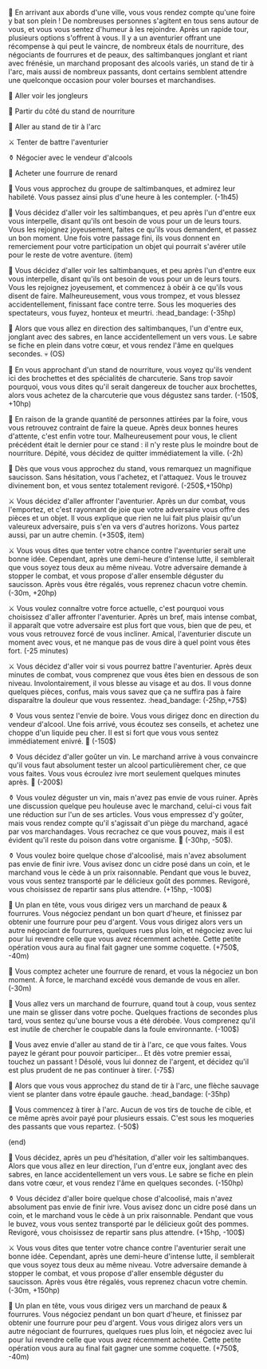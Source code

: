 :circus_tent: En arrivant aux abords d'une ville, vous vous rendez compte qu'une foire y bat son plein ! De nombreuses personnes s'agitent en tous sens autour de vous, et vous vous sentez d'humeur à les rejoindre. Après un rapide tour, plusieurs options s'offrent à vous. Il y a un aventurier offrant une récompense à qui peut le vaincre, de nombreux étals de nourriture, des négociants de fourrures et de peaux, des saltimbanques jonglant et riant avec frénésie, un marchand proposant des alcools variés, un stand de tir à l'arc, mais aussi de nombreux passants, dont certains semblent attendre une quelconque occasion pour voler bourses et marchandises.

🤹 Aller voir les jongleurs

:oden: Partir du côté du stand de nourriture

:dart: Aller au stand de tir à l'arc

:crossed_swords: Tenter de battre l'aventurier

⚱️ Négocier avec le vendeur d'alcools

🦊 Acheter une fourrure de renard


🤹 Vous vous approchez du groupe de saltimbanques, et admirez leur habileté. Vous passez ainsi plus d'une heure à les contempler. (-1h45)

🤹 Vous décidez d'aller voir les saltimbanques, et peu après l'un d'entre eux vous interpelle, disant qu'ils ont besoin de vous pour un de leurs tours. Vous les rejoignez joyeusement, faites ce qu'ils vous demandent, et passez un bon moment. Une fois votre passage fini, ils vous donnent en remerciement pour votre participation un objet qui pourrait s'avérer utile pour le reste de votre aventure. (item)

🤹 Vous décidez d'aller voir les saltimbanques, et peu après l'un d'entre eux vous interpelle, disant qu'ils ont besoin de vous pour un de leurs tours. Vous les rejoignez joyeusement, et commencez à obéir à ce qu'ils vous disent de faire. Malheureusement, vous vous trompez, et vous blessez accidentellement, finissant face contre terre. Sous les moqueries des spectateurs, vous fuyez, honteux et meurtri. :head_bandage: (-35hp)

🤹 Alors que vous allez en direction des saltimbanques, l'un d'entre eux, jonglant avec des sabres, en lance accidentellement un vers vous. Le sabre se fiche en plein dans votre cœur, et vous rendez l'âme en quelques secondes. :skull: (OS)


:oden: En vous approchant d'un stand de nourriture, vous voyez qu'ils vendent ici des brochettes et des spécialités de charcuterie. Sans trop savoir pourquoi, vous vous dites qu'il serait dangereux de toucher aux brochettes, alors vous achetez de la charcuterie que vous dégustez sans tarder. (-150$, +10hp)

:oden: En raison de la grande quantité de personnes attirées par la foire, vous vous retrouvez contraint de faire la queue. Après deux bonnes heures d'attente, c'est enfin votre tour. Malheureusement pour vous, le client précédent était le dernier pour ce stand : il n'y reste plus le moindre bout de nourriture. Dépité, vous décidez de quitter immédiatement la ville. (-2h)

:oden: Dès que vous vous approchez du stand, vous remarquez un magnifique saucisson. Sans hésitation, vous l'achetez, et l'attaquez. Vous le trouvez divinement bon, et vous sentez totalement revigoré. (-250$,+150hp)


:crossed_swords: Vous décidez d'aller affronter l'aventurier. Après un dur combat, vous l'emportez, et c'est rayonnant de joie que votre adversaire vous offre des pièces et un objet. Il vous explique que rien ne lui fait plus plaisir qu'un valeureux adversaire, puis s'en va vers d'autres horizons. Vous partez aussi, par un autre chemin. (+350$, item)

:crossed_swords: Vous vous dites que tenter votre chance contre l'aventurier serait une bonne idée. Cependant, après une demi-heure d'intense lutte, il semblerait que vous soyez tous deux au même niveau. Votre adversaire demande à stopper le combat, et vous propose d'aller ensemble déguster du saucisson. Après vous être régalés, vous reprenez chacun votre chemin. (-30m, +20hp)

:crossed_swords: Vous voulez connaître votre force actuelle, c'est pourquoi vous choisissez d'aller affronter l'aventurier. Après un bref, mais intense combat, il apparaît que votre adversaire est plus fort que vous, bien que de peu, et vous vous retrouvez forcé de vous incliner. Amical, l'aventurier discute un moment avec vous, et ne manque pas de vous dire à quel point vous êtes fort. (-25 minutes)

:crossed_swords: Vous décidez d'aller voir si vous pourrez battre l'aventurier. Après deux minutes de combat, vous comprenez que vous êtes bien en dessous de son niveau. Involontairement, il vous blesse au visage et au dos. Il vous donne quelques pièces, confus, mais vous savez que ça ne suffira pas à faire disparaître la douleur que vous ressentez. :head_bandage: (-25hp,+75$)

⚱️ Vous vous sentez l'envie de boire. Vous vous dirigez donc en direction du vendeur d'alcool. Une fois arrivé, vous écoutez ses conseils, et achetez une choppe d'un liquide peu cher. Il est si fort que vous vous sentez immédiatement enivré. :zany_face: (-150$)

⚱️ Vous décidez d'aller goûter un vin. Le marchand arrive à vous convaincre qu'il vous faut absolument tester un alcool particulièrement cher, ce que vous faites. Vous vous écroulez ivre mort seulement quelques minutes après. :zany_face: (-200$)

⚱️ Vous voulez déguster un vin, mais n'avez pas envie de vous ruiner. Après une discussion quelque peu houleuse avec le marchand, celui-ci vous fait une réduction sur l'un de ses articles. Vous vous empressez d'y goûter, mais vous rendez compte qu'il s'agissait d'un piège du marchand, agacé par vos marchandages. Vous recrachez ce que vous pouvez, mais il est évident qu'il reste du poison dans votre organisme. :nauseated_face: (-30hp, -50$).
 
⚱️ Vous voulez boire quelque chose d'alcoolisé, mais n'avez absolument pas envie de finir ivre. Vous avisez donc un cidre posé dans un coin, et le marchand vous le cède à un prix raisonnable. Pendant que vous le buvez, vous vous sentez transporté par le délicieux goût des pommes. Revigoré, vous choisissez de repartir sans plus attendre. (+15hp, -100$)


🦊 Un plan en tête, vous vous dirigez vers un marchand de peaux & fourrures. Vous négociez pendant un bon quart d'heure, et finissez par obtenir une fourrure pour peu d'argent. Vous vous dirigez alors vers un autre négociant de fourrures, quelques rues plus loin, et négociez avec lui pour lui revendre celle que vous avez récemment achetée. Cette petite opération vous aura au final fait gagner une somme coquette. (+750$, -40m)

🦊 Vous comptez acheter une fourrure de renard, et vous la négociez un bon moment. À force, le marchand excédé vous demande de vous en aller. (-30m)

🦊 Vous allez vers un marchand de fourrure, quand tout à coup, vous sentez une main se glisser dans votre poche. Quelques fractions de secondes plus tard, vous sentez qu'une bourse vous a été dérobée. Vous comprenez qu'il est inutile de chercher le coupable dans la foule environnante. (-100$)

:dart: Vous avez envie d'aller au stand de tir à l'arc, ce que vous faites. Vous payez le gérant pour pouvoir participer... Et dès votre premier essai, touchez un passant ! Désolé, vous lui donnez de l'argent, et décidez qu'il est plus prudent de ne pas continuer à tirer. (-75$)

:dart: Alors que vous vous approchez du stand de tir à l'arc, une flèche sauvage vient se planter dans votre épaule gauche. :head_bandage: (-35hp)

:dart: Vous commencez à tirer à l'arc. Aucun de vos tirs de touche de cible, et ce même après avoir payé pour plusieurs essais. C'est sous les moqueries des passants que vous repartez. (-50$)


(end)

🤹 Vous décidez, après un peu d'hésitation, d'aller voir les saltimbanques. Alors que vous allez en leur direction, l'un d'entre eux, jonglant avec des sabres, en lance accidentellement un vers vous. Le sabre se fiche en plein dans votre cœur, et vous rendez l'âme en quelques secondes.  (-150hp)

⚱️ Vous décidez d'aller boire quelque chose d'alcoolisé, mais n'avez absolument pas envie de finir ivre. Vous avisez donc un cidre posé dans un coin, et le marchand vous le cède à un prix raisonnable. Pendant que vous le buvez, vous vous sentez transporté par le délicieux goût des pommes. Revigoré, vous choisissez de repartir sans plus attendre. (+15hp, -100$)

:crossed_swords:  Vous vous dites que tenter votre chance contre l'aventurier serait une bonne idée. Cependant, après une demi-heure d'intense lutte, il semblerait que vous soyez tous deux au même niveau. Votre adversaire demande à stopper le combat, et vous propose d'aller ensemble déguster du saucisson. Après vous être régalés, vous reprenez chacun votre chemin. (-30m, +150hp)

🦊 Un plan en tête, vous vous dirigez vers un marchand de peaux & fourrures. Vous négociez pendant un bon quart d'heure, et finissez par obtenir une fourrure pour peu d'argent. Vous vous dirigez alors vers un autre négociant de fourrures, quelques rues plus loin, et négociez avec lui pour lui revendre celle que vous avez récemment achetée. Cette petite opération vous aura au final fait gagner une somme coquette. (+750$, -40m)

